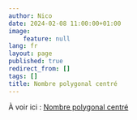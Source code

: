 ```yaml
---
author: Nico
date: 2024-02-08 11:00:00+01:00
image:
    feature: null
lang: fr
layout: page
published: true
redirect_from: []
tags: []
title: Nombre polygonal centré
---
```


À voir ici :
[Nombre polygonal centré]

[Nombre polygonal centré]: ../files/2024-02-08-centered_polygonal_numbers/centered_polygonal_numbers.html
